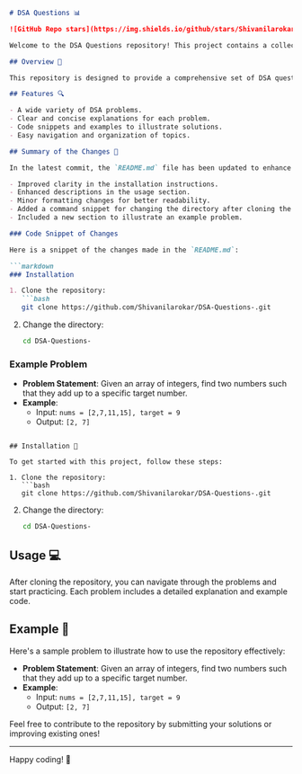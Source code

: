 ```markdown
# DSA Questions 📊

![GitHub Repo stars](https://img.shields.io/github/stars/Shivanilarokar/DSA-Questions-) ![GitHub forks](https://img.shields.io/github/forks/Shivanilarokar/DSA-Questions-) ![GitHub issues](https://img.shields.io/github/issues/Shivanilarokar/DSA-Questions-)

Welcome to the DSA Questions repository! This project contains a collection of Data Structures and Algorithms problems to help you practice and improve your coding skills.

## Overview 🌟

This repository is designed to provide a comprehensive set of DSA questions that can help developers of all skill levels enhance their problem-solving capabilities. Each problem is carefully curated to cover various data structures and algorithms.

## Features 🔍

- A wide variety of DSA problems.
- Clear and concise explanations for each problem.
- Code snippets and examples to illustrate solutions.
- Easy navigation and organization of topics.

## Summary of the Changes 📝

In the latest commit, the `README.md` file has been updated to enhance its presentation and usability:

- Improved clarity in the installation instructions.
- Enhanced descriptions in the usage section.
- Minor formatting changes for better readability.
- Added a command snippet for changing the directory after cloning the repository.
- Included a new section to illustrate an example problem.

### Code Snippet of Changes

Here is a snippet of the changes made in the `README.md`:

```markdown
### Installation

1. Clone the repository:
   ```bash
   git clone https://github.com/Shivanilarokar/DSA-Questions-.git
   ```
2. Change the directory:
   ```bash
   cd DSA-Questions-
   ```

### Example Problem

- **Problem Statement**: Given an array of integers, find two numbers such that they add up to a specific target number.
- **Example**: 
  - Input: `nums = [2,7,11,15], target = 9`
  - Output: `[2, 7]`
```

## Installation 🚀

To get started with this project, follow these steps:

1. Clone the repository:
   ```bash
   git clone https://github.com/Shivanilarokar/DSA-Questions-.git
   ```
2. Change the directory:
   ```bash
   cd DSA-Questions-
   ```

## Usage 💻

After cloning the repository, you can navigate through the problems and start practicing. Each problem includes a detailed explanation and example code.

## Example 📘

Here's a sample problem to illustrate how to use the repository effectively:

- **Problem Statement**: Given an array of integers, find two numbers such that they add up to a specific target number.
- **Example**:
  - Input: `nums = [2,7,11,15], target = 9`
  - Output: `[2, 7]`

Feel free to contribute to the repository by submitting your solutions or improving existing ones!

---

Happy coding! 🎉
```